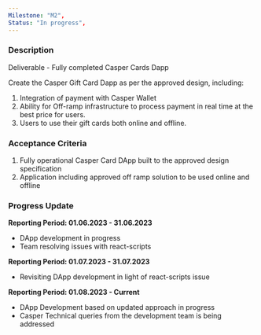 ```yaml
---
Milestone: "M2",
Status: "In progress",
---
```

<!--lang:en--> 
### Description

Deliverable - Fully completed Casper Cards Dapp

Create the Casper Gift Card Dapp as per the approved design, including:
1. Integration of payment with Casper Wallet
2. Ability for Off-ramp infrastructure to process payment in real time at the best price for users.
3. Users to use their gift cards both online and offline.



### Acceptance Criteria

1. Fully operational Casper Card DApp built to the approved design specification
2. Application including approved off ramp solution to be used online and offline 


### Progress Update

**Reporting Period: 01.06.2023 - 31.06.2023**
- DApp development in progress
- Team resolving issues with react-scripts


**Reporting Period: 01.07.2023 - 31.07.2023**
- Revisiting DApp development in light of react-scripts issue

**Reporting Period: 01.08.2023 - Current**
- DApp Development based on updated approach in progress 
- Casper Technical queries from the development team is being addressed 